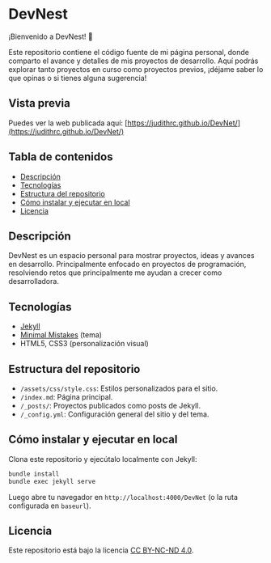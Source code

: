 # DevNest

¡Bienvenido a DevNest! 🚀

Este repositorio contiene el código fuente de mi página personal, donde comparto el avance y detalles de mis proyectos de desarrollo. Aquí podrás explorar tanto proyectos en curso como proyectos previos, ¡déjame saber lo que opinas o si tienes alguna sugerencia!

## Vista previa

Puedes ver la web publicada aquí: [https://judithrc.github.io/DevNet/](https://judithrc.github.io/DevNet/)

## Tabla de contenidos
- [Descripción](#descripción)
- [Tecnologías](#tecnologías)
- [Estructura del repositorio](#estructura-del-repositorio)
- [Cómo instalar y ejecutar en local](#cómo-instalar-y-ejecutar-en-local)
- [Licencia](#licencia)

## Descripción
DevNest es un espacio personal para mostrar proyectos, ideas y avances en desarrollo. Principalmente enfocado en proyectos de programación, resolviendo retos que principalmente me ayudan a crecer como desarrolladora.

## Tecnologías
- [Jekyll](https://jekyllrb.com/)
- [Minimal Mistakes](https://mmistakes.github.io/minimal-mistakes/) (tema)
- HTML5, CSS3 (personalización visual)

## Estructura del repositorio
- `/assets/css/style.css`: Estilos personalizados para el sitio.
- `/index.md`: Página principal.
- `/_posts/`: Proyectos publicados como posts de Jekyll.
- `/_config.yml`: Configuración general del sitio y del tema.

## Cómo instalar y ejecutar en local

Clona este repositorio y ejecútalo localmente con Jekyll:

```bash
bundle install
bundle exec jekyll serve
```

Luego abre tu navegador en `http://localhost:4000/DevNet` (o la ruta configurada en `baseurl`).

## Licencia

Este repositorio está bajo la licencia [CC BY-NC-ND 4.0](https://creativecommons.org/licenses/by-nc-nd/4.0/).
